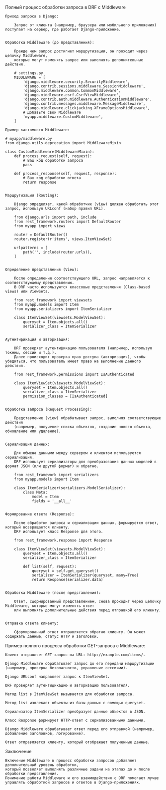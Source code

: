 
Полный процесс обработки запроса в DRF с Middleware

    Приход запроса в Django:

        Запрос от клиента (например, браузера или мобильного приложения) поступает на сервер, где работает Django-приложение.


    Обработка Middleware (до представления):

        Прежде чем запрос достигнет маршрутизации, он проходит через цепочку Middleware,
        которые могут изменять запрос или выполнять дополнительные действия.

        # settings.py
        MIDDLEWARE = [
            'django.middleware.security.SecurityMiddleware',
            'django.contrib.sessions.middleware.SessionMiddleware',
            'django.middleware.common.CommonMiddleware',
            'django.middleware.csrf.CsrfViewMiddleware',
            'django.contrib.auth.middleware.AuthenticationMiddleware',
            'django.contrib.messages.middleware.MessageMiddleware',
            'django.middleware.clickjacking.XFrameOptionsMiddleware',
            # Добавьте свои Middleware
            'myapp.middleware.CustomMiddleware',
        ]

    Пример кастомного Middleware:

    # myapp/middleware.py
    from django.utils.deprecation import MiddlewareMixin

    class CustomMiddleware(MiddlewareMixin):
        def process_request(self, request):
            # Ваш код обработки запроса
            pass

        def process_response(self, request, response):
            # Ваш код обработки ответа
            return response


    Маршрутизация (Routing):

        Django определяет, какой обработчик (view) должен обработать этот запрос, используя URLconf (набор правил URL).

        from django.urls import path, include
        from rest_framework.routers import DefaultRouter
        from myapp import views

        router = DefaultRouter()
        router.register(r'items', views.ItemViewSet)

        urlpatterns = [
            path('', include(router.urls)),
        ]


    Определение представления (View):

        После определения соответствующего URL, запрос направляется к соответствующему представлению.
        В DRF часто используются классовые представления (Class-based views) или ViewSets.

        from rest_framework import viewsets
        from myapp.models import Item
        from myapp.serializers import ItemSerializer

        class ItemViewSet(viewsets.ModelViewSet):
            queryset = Item.objects.all()
            serializer_class = ItemSerializer


    Аутентификация и авторизация:

        DRF проверяет аутентификацию пользователя (например, используя токены, сессии и т.д.).
        Далее происходит проверка прав доступа (авторизация), чтобы убедиться, что пользователь имеет право на выполнение данного действия.
    
        from rest_framework.permissions import IsAuthenticated
    
        class ItemViewSet(viewsets.ModelViewSet):
            queryset = Item.objects.all()
            serializer_class = ItemSerializer
            permission_classes = [IsAuthenticated]


    Обработка запроса (Request Processing):

        Представление (view) обрабатывает запрос, выполняя соответствующие действия 
        (например, получение списка объектов, создание нового объекта, обновление или удаление).


    Сериализация данных:

        Для обмена данными между сервером и клиентом используется сериализация. 
        DRF использует сериализаторы для преобразования данных моделей в формат JSON (или другой формат) и обратно.
    
        from rest_framework import serializers
        from myapp.models import Item
    
        class ItemSerializer(serializers.ModelSerializer):
            class Meta:
                model = Item
                fields = '__all__'
    
   
    Формирование ответа (Response):

        После обработки запроса и сериализации данных, формируется ответ, который возвращается клиенту. 
        DRF использует класс Response для этого.

        from rest_framework.response import Response

        class ItemViewSet(viewsets.ModelViewSet):
            queryset = Item.objects.all()
            serializer_class = ItemSerializer

            def list(self, request):
                queryset = self.get_queryset()
                serializer = ItemSerializer(queryset, many=True)
                return Response(serializer.data)


    Обработка Middleware (после представления):
    
        Ответ, сформированный представлением, снова проходит через цепочку Middleware, которые могут изменять ответ 
        или выполнять дополнительные действия перед отправкой его клиенту.


    Отправка ответа клиенту:

        Сформированный ответ отправляется обратно клиенту. Он может содержать данные, статус HTTP и заголовки.



Пример полного процесса обработки GET-запроса с Middleware:

    Клиент отправляет GET-запрос на URL: http://example.com/items/.
    
    Django Middleware обрабатывает запрос до его передачи маршрутизации (например, проверка безопасности, управление сессиями).
    
    Django URLconf направляет запрос к ItemViewSet.
    
    DRF проверяет аутентификацию и авторизацию пользователя.
    
    Метод list в ItemViewSet вызывается для обработки запроса.
    
    Метод list извлекает объекты из базы данных с помощью queryset.
    
    Сериализатор ItemSerializer преобразует данные объектов в JSON.
    
    Класс Response формирует HTTP-ответ с сериализованными данными.
    
    Django Middleware обрабатывает ответ перед его отправкой (например, добавление заголовков, логирование).
    
    Ответ отправляется клиенту, который отображает полученные данные.



Заключение

    Включение Middleware в процесс обработки запросов добавляет дополнительный уровень обработки, 
    который позволяет выполнять различные задачи на этапах до и после обработки представления. 
    Понимание работы Middleware и его взаимодействия с DRF помогает лучше управлять обработкой запросов и ответов в Django-приложениях.